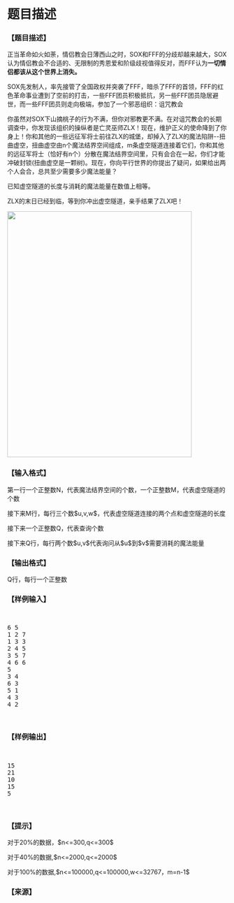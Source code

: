 # 题目描述


<h3>
【题目描述】
</h3>
<p>
正当革命如火如荼，情侣教会日薄西山之时，SOX和FFF的分歧却越来越大，SOX认为情侣教会不合适的、无限制的秀恩爱和阶级歧视值得反对，而FFF认为<strong>一切情侣都该从这个世界上消失。</strong> 
</p>
<p>
SOX先发制人，率先接管了全国政权并突袭了FFF，暗杀了FFF的首领，FFF的红色革命事业遭到了空前的打击，一些FFF团员积极抵抗，另一些FFF团员隐居避世，而一些FFF团员则走向极端，参加了一个邪恶组织：诅咒教会
</p>
<p>
你虽然对SOX下山摘桃子的行为不满，但你对邪教更不满。在对诅咒教会的长期调查中，你发现该组织的操纵者是亡灵巫师ZLX！现在，维护正义的使命降到了你身上！你和其他的一些远征军将士前往ZLX的城堡，却掉入了ZLX的魔法陷阱--扭曲虚空，扭曲虚空由n个魔法结界空间组成，m条虚空隧道连接着它们，你和其他的远征军将士（恰好有n个）分散在魔法结界空间里，只有会合在一起，你们才能冲破封锁(扭曲虚空是一颗树)。现在，你向平行世界的你提出了疑问，如果给出两个人会合，总共至少需要多少魔法能量？
</p>
<p>
已知虚空隧道的长度与消耗的魔法能量在数值上相等。
</p>
<p>
ZLX的末日已经到临，等到你冲出虚空隧道，亲手结果了ZLX吧！
</p>
<p>
<img src="/upload/image/20151030/20151030184418_18775.jpg" alt="" height="563" width="422"/> 
</p>
<h3>
【输入格式】
</h3>
<p>
第一行一个正整数N，代表魔法结界空间的个数，一个正整数M，代表虚空隧道的个数
</p>
<p>
接下来M行，每行三个数$u,v,w$，代表虚空隧道连接的两个点和虚空隧道的长度
</p>
<p>
接下来一个正整数Q，代表查询个数
</p>
<p>
接下来Q行，每行两个数$u,v$代表询问从$u$到$v$需要消耗的魔法能量
</p>
<h3>
【输出格式】
</h3>
<p>
Q行，每行一个正整数
</p>
<h3>
【样例输入】
</h3>
<pre><p>
6 5
1 2 7
1 3 3
2 4 5
3 5 7
4 6 6
5
3 4
6 3
5 1
4 3
4 2
</p>
</pre>
<h3>
【样例输出】
</h3>
<pre><p>
15
21
10
15
5
</p>
</pre>
<h3>
【提示】
</h3>
<p>
对于20%的数据，$n&lt;=300,q&lt;=300$
</p>
<p>
对于40%的数据,$n&lt;=2000,q&lt;=2000$
</p>
<p>
对于100%的数据,$n&lt;=100000,q&lt;=100000,w&lt;=32767，m=n-1$
</p>
<h3>
【来源】
</h3>
